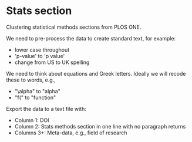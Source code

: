 # Stats section
Clustering statistical methods sections from PLOS ONE.

We need to pre-process the data to create standard text, for example:
* lower case throughout
* 'p-value' to 'p value'
* change from US to UK spelling

We need to think about equations and Greek letters. Ideally we will recode these to words, e.g., 
* "\alpha" to "alpha"
* "f(" to "function"

Export the data to a text file with:
* Column 1: DOI
* Column 2: Stats methods section in one line with no paragraph returns
* Columns 3+: Meta-data, e.g., field of research
